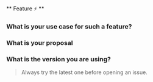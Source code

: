 ** Feature ⚡️ **

### What is your use case for such a feature?

### What is your proposal
<!-- 
  new API entry?
  new option to add?
  change in the behavior?
-->


### What is the version you are using?

> Always try the latest one before opening an issue.
